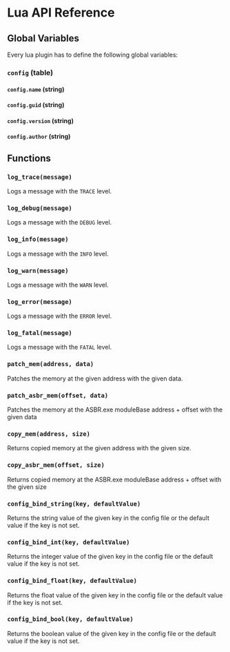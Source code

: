 
# Lua API Reference

## Global Variables

Every lua plugin has to define the following global variables:

### `config` (table)

#### `config.name` (string)

#### `config.guid` (string)

#### `config.version` (string)

#### `config.author` (string)

## Functions

### `log_trace(message)`

Logs a message with the `TRACE` level.

### `log_debug(message)`

Logs a message with the `DEBUG` level.

### `log_info(message)`

Logs a message with the `INFO` level.

### `log_warn(message)`

Logs a message with the `WARN` level.

### `log_error(message)`

Logs a message with the `ERROR` level.

### `log_fatal(message)`

Logs a message with the `FATAL` level.

### `patch_mem(address, data)`

Patches the memory at the given address with the given data.

### `patch_asbr_mem(offset, data)`

Patches the memory at the ASBR.exe moduleBase address + offset with the given data

### `copy_mem(address, size)`

Returns copied memory at the given address with the given size.

### `copy_asbr_mem(offset, size)`

Returns copied memory at the ASBR.exe moduleBase address + offset with the given size

### `config_bind_string(key, defaultValue)`

Returns the string value of the given key in the config file or the default value if the key is not set.

### `config_bind_int(key, defaultValue)`

Returns the integer value of the given key in the config file or the default value if the key is not set.

### `config_bind_float(key, defaultValue)`

Returns the float value of the given key in the config file or the default value if the key is not set.

### `config_bind_bool(key, defaultValue)`

Returns the boolean value of the given key in the config file or the default value if the key is not set.
